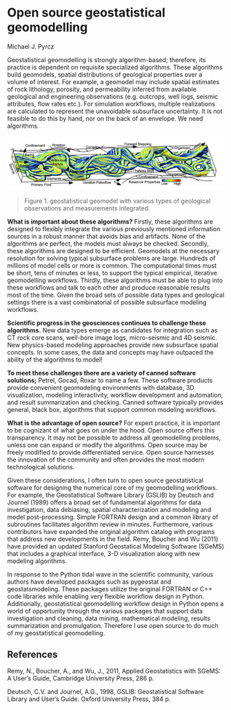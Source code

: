 # Open source geostatistical geomodelling

Michael J. Pyrcz

Geostatistical geomodelling is strongly algorithm-based; therefore, its practice is dependent on requisite specialized algorithms. These algorithms build geomodels, spatial distributions of geological properties over a volume of interest. For example, a geomodel may include spatial estimates of rock lithology, porosity, and permeability inferred from available geological and engineering observations (e.g. outcrops, well logs, seismic attributes, flow rates etc.). For simulation workflows, multiple realizations are calculated to represent the unavoidable subsurface uncertainty. It is not feasible to do this by hand, nor on the back of an envelope. We need algorithms.

![Figure 1](../figures/Pyrcz.png)

> Figure 1. geostatistical geomodel with various types of geological observations and measurements integrated.

**What is important about these algorithms?** Firstly, these algorithms are designed to flexibly integrate the various previously mentioned information sources in a robust manner that avoids bias and artifacts. None of the algorithms are perfect, the models must always be checked. Secondly, these algorithms are designed to be efficient. Geomodels at the necessary resolution for solving typical subsurface problems are large. Hundreds of millions of model cells or more is common. The computational times must be short, tens of minutes or less, to support the typical empirical, iterative geomodelling workflows. Thirdly, these algorithms must be able to plug into these workflows and talk to each other and produce reasonable results most of the time. Given the broad sets of possible data types and geological settings there is a vast combinatorial of possible subsurface modeling workflows.

**Scientific progress in the geosciences continues to challenge these algorithms.** New data types emerge as candidates for integration such as CT rock core scans, well-bore image logs, micro-seismic and 4D seismic. New physics-based modeling approaches provide new subsurface spatial concepts. In some cases, the data and concepts may have outpaced the ability of the algorithms to model!

**To meet these challenges there are a variety of canned software solutions;** Petrel, Gocad, Roxar to name a few. These software products provide convenient geomodeling environments with database, 3D visualization, modeling interactivity, workflow development and automation, and result summarization and checking. Canned software typically provides general, black box, algorithms that support common modeling workflows.

**What is the advantage of open source?** For expert practice, it is important to be cognizant of what goes on under the hood. Open source offers this transparency. It may not be possible to address all geomodelling problems, unless one can expand or modify the algorithms. Open source may be freely modified to provide differentiated service. Open source harnesses the innovation of the community and often provides the most modern technological solutions.

Given these considerations, I often turn to open source geostatistical software for designing the numerical core of my geomodelling workflows. For example, the Geostatistical Software Library (GSLIB) by Deutsch and Journel (1989) offers a broad set of fundamental algorithms for data investigation, data debiasing, spatial characterization and modeling and model post-processing. Simple FORTRAN design and a common library of subroutines facilitates algorithm review in minutes. Furthermore, various contributors have expanded the original algorithm catalog with programs that address new developments in the field. Remy, Boucher and Wu (2011) have provided an updated Stanford Geostatical Modeling Software (SGeMS) that includes a graphical interface, 3-D visualization along with new modeling algorithms.

In response to the Python tidal wave in the scientific community, various authors have developed packages such as pygeostat and geostatsmodeling. These packages utilize the original FORTRAN or C++ code libraries while enabling very flexible workflow design in Python. Additionally, geostatistical geomodelling workflow design in Python opens a world of opportunity through the various packages that support data investigation and cleaning, data mining, mathematical modeling, results summarization and promulgation. Therefore I use open source to do much of my geostatistical geomodelling.

## References

Remy, N., Boucher, A., and Wu, J., 2011, Applied Geostatistics with SGeMS: A User’s Guide, Cambridge University Press, 286 p.

Deutsch, C.V. and Journel, A.G., 1998, GSLIB: Geostatistical Software Library and User’s Guide. Oxford University Press, 384 p.
